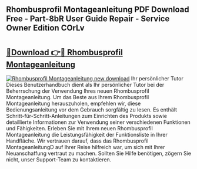 ## Rhombusprofil Montageanleitung PDF Download Free - Part-8bR User Guide Repair - Service Owner Edition COrLv

# <h2><a href="http://df8hd6i.blite.top/?on=Rhombusprofil+Montageanleitung">🔗Download 👉🔴 Rhombusprofil Montageanleitung</a></h2>

[![Rhombusprofil Montageanleitung new download](https://i.imgur.com/lujVjoI.png)](http://df8hd6i.blite.top/?on=Rhombusprofil+Montageanleitung)
Ihr persönlicher Tutor Dieses Benutzerhandbuch dient als Ihr persönlicher Tutor bei der Beherrschung der Verwendung Ihres neuen Rhombusprofil Montageanleitung. Um das Beste aus Ihrem Rhombusprofil Montageanleitung herauszuholen, empfehlen wir, diese Bedienungsanleitung vor dem Gebrauch sorgfältig zu lesen. Es enthält Schritt-für-Schritt-Anleitungen zum Einrichten des Produkts sowie detaillierte Informationen zur Verwendung seiner verschiedenen Funktionen und Fähigkeiten. Erleben Sie mit Ihrem neuen Rhombusprofil Montageanleitung die Leistungsfähigkeit der Funktionsliste in Ihrer Handfläche. Wir vertrauen darauf, dass das Rhombusprofil MontageanleitungD auf Ihrer Reise hilfreich war, um sich mit Ihrer Neuanschaffung vertraut zu machen. Sollten Sie Hilfe benötigen, zögern Sie nicht, unser Support-Team zu kontaktieren.
